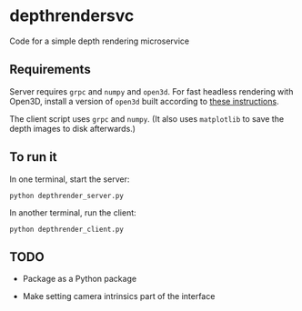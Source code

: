 # depthrendersvc
Code for a simple depth rendering microservice

## Requirements

Server requires `grpc` and `numpy` and `open3d`. For fast headless rendering with Open3D, install a version of `open3d` built according to [these instructions](http://www.open3d.org/docs/latest/tutorial/Advanced/headless_rendering.html).

The client script uses `grpc` and `numpy`. (It also uses `matplotlib` to save the depth images to disk afterwards.)

## To run it

In one terminal, start the server:
```
python depthrender_server.py
```

In another terminal, run the client:
```
python depthrender_client.py
```

## TODO

- Package as a Python package

- Make setting camera intrinsics part of the interface
